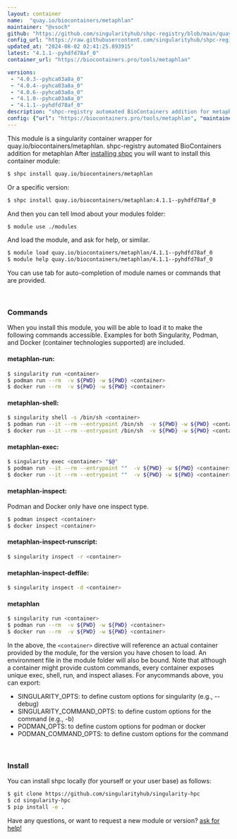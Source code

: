 ```yaml
---
layout: container
name:  "quay.io/biocontainers/metaphlan"
maintainer: "@vsoch"
github: "https://github.com/singularityhub/shpc-registry/blob/main/quay.io/biocontainers/metaphlan/container.yaml"
config_url: "https://raw.githubusercontent.com/singularityhub/shpc-registry/main/quay.io/biocontainers/metaphlan/container.yaml"
updated_at: "2024-08-02 02:41:25.893915"
latest: "4.1.1--pyhdfd78af_0"
container_url: "https://biocontainers.pro/tools/metaphlan"

versions:
 - "4.0.3--pyhca03a8a_0"
 - "4.0.4--pyhca03a8a_0"
 - "4.0.6--pyhca03a8a_0"
 - "4.1.0--pyhca03a8a_0"
 - "4.1.1--pyhdfd78af_0"
description: "shpc-registry automated BioContainers addition for metaphlan"
config: {"url": "https://biocontainers.pro/tools/metaphlan", "maintainer": "@vsoch", "description": "shpc-registry automated BioContainers addition for metaphlan", "latest": {"4.1.1--pyhdfd78af_0": "sha256:12f13127d709817dd27342b91e5ff1ee5a649a789effc6b303bb620af2571019"}, "tags": {"4.0.3--pyhca03a8a_0": "sha256:27232335b55baa59202253dd1d12f3ea42c665e94fff1115f1c59eb515707975", "4.0.4--pyhca03a8a_0": "sha256:2d21c3c3ae6dc2f35eebfe24f533ac9748626bd0c7e8632173d9170b191783b7", "4.0.6--pyhca03a8a_0": "sha256:384f10cfbabe93a1458e66601c187a7497eee4aaef7a8d4bbfe9991a01537c20", "4.1.0--pyhca03a8a_0": "sha256:2aefc5d5897d9f6400541767714ee15389f89e7a8beca0b13ccab916ab58dc31", "4.1.1--pyhdfd78af_0": "sha256:12f13127d709817dd27342b91e5ff1ee5a649a789effc6b303bb620af2571019"}, "docker": "quay.io/biocontainers/metaphlan"}
---
```


This module is a singularity container wrapper for quay.io/biocontainers/metaphlan.
shpc-registry automated BioContainers addition for metaphlan
After [installing shpc](#install) you will want to install this container module:


```bash
$ shpc install quay.io/biocontainers/metaphlan
```

Or a specific version:

```bash
$ shpc install quay.io/biocontainers/metaphlan:4.1.1--pyhdfd78af_0
```

And then you can tell lmod about your modules folder:

```bash
$ module use ./modules
```

And load the module, and ask for help, or similar.

```bash
$ module load quay.io/biocontainers/metaphlan/4.1.1--pyhdfd78af_0
$ module help quay.io/biocontainers/metaphlan/4.1.1--pyhdfd78af_0
```

You can use tab for auto-completion of module names or commands that are provided.

<br>

### Commands

When you install this module, you will be able to load it to make the following commands accessible.
Examples for both Singularity, Podman, and Docker (container technologies supported) are included.

#### metaphlan-run:

```bash
$ singularity run <container>
$ podman run --rm  -v ${PWD} -w ${PWD} <container>
$ docker run --rm  -v ${PWD} -w ${PWD} <container>
```

#### metaphlan-shell:

```bash
$ singularity shell -s /bin/sh <container>
$ podman run --it --rm --entrypoint /bin/sh  -v ${PWD} -w ${PWD} <container>
$ docker run --it --rm --entrypoint /bin/sh  -v ${PWD} -w ${PWD} <container>
```

#### metaphlan-exec:

```bash
$ singularity exec <container> "$@"
$ podman run --it --rm --entrypoint ""  -v ${PWD} -w ${PWD} <container> "$@"
$ docker run --it --rm --entrypoint ""  -v ${PWD} -w ${PWD} <container> "$@"
```

#### metaphlan-inspect:

Podman and Docker only have one inspect type.

```bash
$ podman inspect <container>
$ docker inspect <container>
```

#### metaphlan-inspect-runscript:

```bash
$ singularity inspect -r <container>
```

#### metaphlan-inspect-deffile:

```bash
$ singularity inspect -d <container>
```



#### metaphlan

```bash
$ singularity run <container>
$ podman run --rm  -v ${PWD} -w ${PWD} <container>
$ docker run --rm  -v ${PWD} -w ${PWD} <container>
```


In the above, the `<container>` directive will reference an actual container provided
by the module, for the version you have chosen to load. An environment file in the
module folder will also be bound. Note that although a container
might provide custom commands, every container exposes unique exec, shell, run, and
inspect aliases. For anycommands above, you can export:

 - SINGULARITY_OPTS: to define custom options for singularity (e.g., --debug)
 - SINGULARITY_COMMAND_OPTS: to define custom options for the command (e.g., -b)
 - PODMAN_OPTS: to define custom options for podman or docker
 - PODMAN_COMMAND_OPTS: to define custom options for the command

<br>

### Install

You can install shpc locally (for yourself or your user base) as follows:

```bash
$ git clone https://github.com/singularityhub/singularity-hpc
$ cd singularity-hpc
$ pip install -e .
```

Have any questions, or want to request a new module or version? [ask for help!](https://github.com/singularityhub/singularity-hpc/issues)